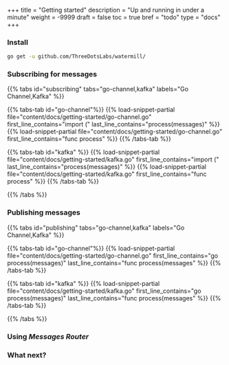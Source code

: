 +++
title = "Getting started"
description = "Up and running in under a minute"
weight = -9999
draft = false
toc = true
bref = "todo"
type = "docs"
+++

### Install

```bash
go get -u github.com/ThreeDotsLabs/watermill/
```

### Subscribing for messages

{{% tabs id="subscribing" tabs="go-channel,kafka" labels="Go Channel,Kafka" %}}

{{% tabs-tab id="go-channel"%}}
{{% load-snippet-partial file="content/docs/getting-started/go-channel.go" first_line_contains="import (" last_line_contains="process(messages)" %}}
{{% load-snippet-partial file="content/docs/getting-started/go-channel.go" first_line_contains="func process" %}}
{{% /tabs-tab %}}

{{% tabs-tab id="kafka" %}}
{{% load-snippet-partial file="content/docs/getting-started/kafka.go" first_line_contains="import (" last_line_contains="process(messages)" %}}
{{% load-snippet-partial file="content/docs/getting-started/kafka.go" first_line_contains="func process" %}}
{{% /tabs-tab %}}

{{% /tabs %}}

### Publishing messages

{{% tabs id="publishing" tabs="go-channel,kafka" labels="Go Channel,Kafka" %}}

{{% tabs-tab id="go-channel"%}}
{{% load-snippet-partial file="content/docs/getting-started/go-channel.go" first_line_contains="go process(messages)" last_line_contains="func process(messages" %}}
{{% /tabs-tab %}}

{{% tabs-tab id="kafka" %}}
{{% load-snippet-partial file="content/docs/getting-started/kafka.go" first_line_contains="go process(messages)" last_line_contains="func process(messages" %}}
{{% /tabs-tab %}}

{{% /tabs %}}


### Using *Messages Router*

### What next?